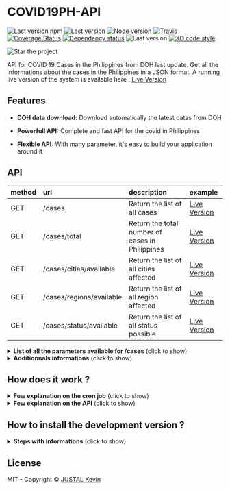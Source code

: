 # COVID19PH-API

![Last version npm](https://img.shields.io/npm/v/@justalk/covid19ph-api.svg?style=flat-square)
![Last version](https://img.shields.io/github/v/tag/justalk/covid19ph-api.svg?style=flat-square)
[![Node version](https://img.shields.io/node/v/@justalk/covid19ph-api.svg?style=flat-square)](https://www.npmjs.com/package/@justalk/covid19ph-api)
[![Travis](https://img.shields.io/travis/com/justalk/covid19ph-api.svg?style=flat-square)](https://travis-ci.com/github/JustalK/covid19ph-api)
[![Coverage Status](https://coveralls.io/repos/github/JustalK/COVID19PH-API/badge.svg?branch=master&style=flat-square)](https://coveralls.io/github/JustalK/covid19ph-api?branch=master)
[![Dependency status](http://img.shields.io/david/justalk/covid19ph-api.svg?style=flat-square)](https://david-dm.org/justalk/covid19ph-api.svg)
![Last version](https://img.shields.io/github/license/justalk/covid19ph-api.svg?style=flat-square)
[![XO code style](https://img.shields.io/badge/code_style-XO-5ed9c7.svg?style=flat-square)](https://github.com/xojs/xo)

![Star the project](https://img.shields.io/github/stars/justalk/covid19ph-api?style=social)

API for COVID 19 Cases in the Philippines from DOH last update. Get all the informations about the cases in the Philippines in a JSON format. A running live version of the system is available here : [Live Version](http://13.250.29.32:5000/cases)

## Features

- **DOH data download:** Download automatically the latest datas from DOH

- **Powerfull API:** Complete and fast API for the covid in Philippines

- **Flexible API:** With many parameter, it's easy to build your application around it

## API

| method | url | description | example |
| :--- | :---- | :---------- | :------ |
| GET | /cases | Return the list of all cases | [Live Version](http://13.250.29.32:5000/cases) |
| GET | /cases/total | Return the total number of cases in Philippines | [Live Version](http://13.250.29.32:5000/cases/total) |
| GET | /cases/cities/available | Return the list of all cities affected | [Live Version](http://13.250.29.32:5000/cases/cities/available) |
| GET | /cases/regions/available | Return the list of all region affected | [Live Version](http://13.250.29.32:5000/cases/regions/available) |
| GET | /cases/status/available | Return the list of all status possible | [Live Version](http://13.250.29.32:5000/cases/status/available) |

<details>
  <summary><b>List of all the parameters available for /cases</b> (click to show)</summary>

The parameter are query parameter. They can be chain as the example under :

```
http://13.250.29.32:5000/cases?limit=1&age_lower=20&status=RECOVERED
```

| params | type | description | example |
| :--- | :---- | :---------- | :------ |
| limit | number | the limit of the result | [Live Version](http://13.250.29.32:5000/cases?limit=1) |
| skip | number | skip a number of result | [Live Version](http://13.250.29.32:5000/cases?skip=100) |
| sort_key | number | the key use for sorting the result (can only work if sort_order is also defined) | [Live Version](http://13.250.29.32:5000/cases?sort_key=age&sort_order=1) |
| sort_order | number | the order of the result : 1 for ascending or -1 for descending (can only work if sort_key is also defined) | [Live Version](http://13.250.29.32:5000/cases?sort_key=age&sort_order=1) |
| age | number | the exact age of the cases | [Live Version](http://13.250.29.32:5000/cases?age=20) |
| age_upper | number | Upper limit for age | [Live Version](http://13.250.29.32:5000/cases?age_upper=30) |
| age_lower | number | Lower limit for age | [Live Version](http://13.250.29.32:5000/cases?age_lower=15) |
| sex | string | All the cases with a certain sex : 'M' or 'F' | [Live Version](http://13.250.29.32:5000/cases?sex=F) |
| pregnant | boolean | All the cases pregnant : true or false | [Live Version](http://13.250.29.32:5000/cases?pregnant=true) |
| quarantined | boolean | All the cases quarantined : true or false | [Live Version](http://13.250.29.32:5000/cases?quarantined=true) |
| status | string | All the cases with the same status : [List of status available](http://13.250.29.32:5000/cases/status/available) | [Live Version](http://13.250.29.32:5000/status=died) |
| city | string | All the cases in the same city : [List of city available](http://13.250.29.32:5000/cases/cities/available) | [Live Version](http://13.250.29.32:5000/cases?city=basista) |
| region | string | All the cases in the same region : [List of region available](http://13.250.29.32:5000/cases/regions/available) | [Live Version](http://13.250.29.32:5000/cases?region=caraga) |
| date_start_case | date (format: MM/DD/YYYY) | All the cases started at an exact date | [Live Version](http://13.250.29.32:5000/cases?date_start_case=05/06/2020) |
| date_start_case_before | date (format: MM/DD/YYYY) | All the cases started before an exact date | [Live Version](http://13.250.29.32:5000/cases?date_start_case_after=05/06/2020) |
| date_start_case_after | date (format: MM/DD/YYYY) | All the cases started after an exact date | [Live Version](http://13.250.29.32:5000/cases?date_start_case_before=05/06/2020) |
| date_result_release | date (format: MM/DD/YYYY) | All the cases with the result released at an exact date | [Live Version](http://13.250.29.32:5000/cases?date_result_release=08/26/2020) |
| date_result_release_before | date (format: MM/DD/YYYY) | All the cases with the result released before an exact date | [Live Version](http://13.250.29.32:5000/cases?date_result_release_before=08/26/2020) |
| date_result_release_after | date (format: MM/DD/YYYY) | All the cases with the result released after an exact date | [Live Version](http://13.250.29.32:5000/cases?date_result_release_after=08/26/2020) |
| date_result_positive | date (format: MM/DD/YYYY) | All the cases with a positive result at an exact date | [Live Version](http://13.250.29.32:5000/cases?date_result_positive=08/26/2020) |
| date_result_positive_before | date (format: MM/DD/YYYY) | All the cases with a positive result before an exact date | [Live Version](http://13.250.29.32:5000/cases?date_result_positive_before=08/26/2020) |
| date_result_positive_after | date (format: MM/DD/YYYY) | All the cases with a positive result after an exact date | [Live Version](http://13.250.29.32:5000/cases?date_result_positive_after=08/26/2020) |
| date_recover | date (format: MM/DD/YYYY) | All the cases who recover at an exact date | [Live Version](http://13.250.29.32:5000/cases?date_recover=08/26/2020) |
| date_recover_before | date (format: MM/DD/YYYY) | All the cases who recover before an exact date | [Live Version](http://13.250.29.32:5000/cases?date_recover_before=08/26/2020) |
| date_recover_after | date (format: MM/DD/YYYY) | All the cases who recover after an exact date | [Live Version](http://13.250.29.32:5000/cases?date_recover_after=08/26/2020) |
| date_died | date (format: MM/DD/YYYY) | All the cases who died at an exact date | [Live Version](http://13.250.29.32:5000/cases?date_died=08/26/2020) |
| date_died_before | date (format: MM/DD/YYYY) | All the cases who died before an exact date | [Live Version](http://13.250.29.32:5000/cases?date_died_before=08/26/2020) |
| date_died_after | date (format: MM/DD/YYYY) | All the cases who recover after an exact date | [Live Version](http://13.250.29.32:5000/cases?date_died_after=08/26/2020) |

</details>
<details>
  <summary><b>Additionnals informations</b> (click to show)</summary>

* The live version has a limit of 1000 cases showing by default. The limit can be change to higher value by setting the value parameter.
* The sort_key and sort_order has to be use together for working.
* The parameters can be mixed together for mixing your particular query.
* The datas are updated every week.
* Some datas fields can be empty because the datas from DOH are let with empty field.

</details>

## How does it work ?

<details>
  <summary><b>Few explanation on the cron job</b> (click to show)</summary>

1. Download the notice PDF from DOH : http://bit.ly/DataDropPH
2. Parse the file for finding the link of the google drive where the datas are uploaded
3. Download the csv file with the data
4. Fill up the database used by the API

</details>
<details>
  <summary><b>Few explanation on the API</b> (click to show)</summary>

1. The api first check what is the parameter send and if it's a valid parameter (libs)
2. The api then build the filter that gonna be use by mongodb (services)
3. The api then return the result (dbs)

</details>

## How to install the development version ?

<details>
  <summary><b>Steps with informations</b> (click to show)</summary>

1. Cloning the repository

```bash
git cloning https://github.com/JustalK/COVID19PH-API.git
```

2. Install all the dependencies

```bash
npm install
```

3. Create an environnement file and fill up the information missing depending of your system

```json
NODE_ENV=production

API_NAME=COVID19-PH
HOST=localhost
PORT=5000

CASES_LIMIT_GETTER=1000

DB_NAME=
DB_URI_DATA=
DB_URI_LOG=
DB_USER_DATA=
DB_PASS_DATA=
DB_HOST_LOG=
DB_PORT_LOG=
DB_NAME_LOG=
DB_USER_LOG=
DB_PASS_LOG=
```

- **NODE_ENV:** The type of the environnement file
- **API_NAME:** The name of the API
- **HOST:** The host of the API
- **PORT:** The port of the API
- **CASES_LIMIT_GETTER:** The limit of cases that can be fetch without params
- **DB_NAME:** The name of the database
- **DB_URI_DATA:** The url of the database
- **DB_URI_LOG:** The url of the log of the database
- **DB_USER_DATA:** The user of the database
- **DB_PASS_DATA:** The pass of the database

4. Create a google credential secret file form the developer file :

```
{
  "type": "service_account",
  "project_id": "",
  "private_key_id": "",
  "private_key": "",
  "client_email": "",
  "client_id": "",
  "auth_uri": "https://accounts.google.com/o/oauth2/auth",
  "token_uri": "https://oauth2.googleapis.com/token",
  "auth_provider_x509_cert_url": "https://www.googleapis.com/oauth2/v1/certs",
  "client_x509_cert_url": ""
}
```

5. Activate on the google console the google drive API

</details>

## License

MIT - Copyright &copy; [JUSTAL Kevin](https://teamkd.online/)
